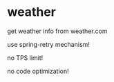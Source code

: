 # weather
get weather info from weather.com


use spring-retry  mechanism!

no TPS limit!

no code optimization!
